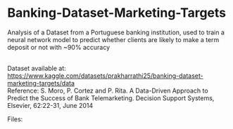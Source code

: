 # Banking-Dataset-Marketing-Targets
Analysis of a Dataset from a Portuguese banking institution, used to train a neural network model to predict whether clients are likely to make a term deposit or not with ~90% accuracy
<br /> <br />

Dataset available at: https://www.kaggle.com/datasets/prakharrathi25/banking-dataset-marketing-targets/data <br />
Reference: S. Moro, P. Cortez and P. Rita. A Data-Driven Approach to Predict the Success of Bank Telemarketing. Decision Support Systems, Elsevier, 62:22-31, June 2014 <br />

Files: <br />
